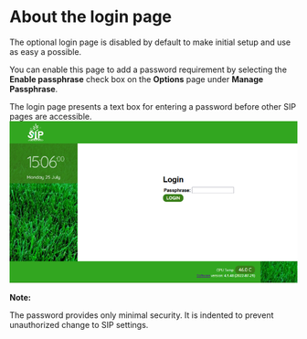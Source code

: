 # About the login page

The optional login page is disabled by default to make initial setup and use as easy a possible.

You can enable this page to add a password requirement by selecting the **Enable passphrase** check box on the **Options** page under **Manage Passphrase**.

The login page presents a text box for entering a password before other SIP pages are accessible. ![](./images/login_page.png)

**Note:**

The password provides only minimal security. It is indented to prevent unauthorized change to SIP settings.
